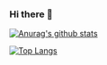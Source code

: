 ### Hi there 👋

[![Anurag's github stats](https://github-readme-stats.vercel.app/api?username=DrAbcrealone&show_icons=true&theme=tokyonight&)](https://github.com/anuraghazra/github-readme-stats)

[![Top Langs](https://github-readme-stats.vercel.app/api/top-langs/?username=DrAbcrealone&layout=compact&theme=tokyonight)](https://github.com/anuraghazra/github-readme-stats)

<!--
**DrAbcrealone/DrAbcrealone** is a ✨ _special_ ✨ repository because its `README.md` (this file) appears on your GitHub profile.

Here are some ideas to get you started:

- 🔭 I’m currently working on ...
- 🌱 I’m currently learning ...
- 👯 I’m looking to collaborate on ...
- 🤔 I’m looking for help with ...
- 💬 Ask me about ...
- 📫 How to reach me: ...
- 😄 Pronouns: ...
- ⚡ Fun fact: ...
-->
